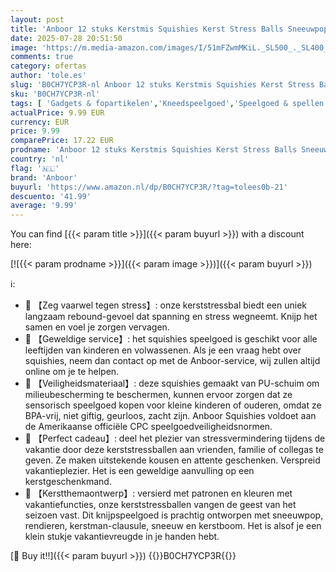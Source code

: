 ```yaml
---
layout: post
title: 'Anboor 12 stuks Kerstmis Squishies Kerst Stress Balls Sneeuwpop Santa Kawaii Squishies Kerstfeest Favoriete kousenstokjes Geschenken Goodie Bag Vulstoffen'
date: 2025-07-28 20:51:50
image: 'https://m.media-amazon.com/images/I/51mFZwmMKiL._SL500_._SL400_.jpg'
comments: true
category: ofertas
author: 'tole.es'
slug: 'B0CH7YCP3R-nl Anboor 12 stuks Kerstmis Squishies Kerst Stress Balls...'
sku: 'B0CH7YCP3R-nl'
tags: [ 'Gadgets & fopartikelen','Kneedspeelgoed','Speelgoed & spellen','anboor','🇳🇱', ]
actualPrice: 9.99 EUR
currency: EUR
price: 9.99
comparePrice: 17.22 EUR
prodname: 'Anboor 12 stuks Kerstmis Squishies Kerst Stress Balls Sneeuwpop Santa Kawaii Squishies Kerstfeest Favoriete kousenstokjes Geschenken Goodie Bag Vulstoffen'
country: 'nl'
flag: '🇳🇱'
brand: 'Anboor'
buyurl: 'https://www.amazon.nl/dp/B0CH7YCP3R/?tag=tolees0b-21'
descuento: '41.99'
average: '9.99'
---
```


You can find [{{< param title >}}]({{< param buyurl >}}) with a discount here:

[![{{< param prodname >}}]({{< param image >}})]({{< param buyurl >}})

ℹ️:

- 🎄 【Zeg vaarwel tegen stress】: onze kerststressbal biedt een uniek langzaam rebound-gevoel dat spanning en stress wegneemt. Knijp het samen en voel je zorgen vervagen.
- 🎄 【Geweldige service】: het squishies speelgoed is geschikt voor alle leeftijden van kinderen en volwassenen. Als je een vraag hebt over squishies, neem dan contact op met de Anboor-service, wij zullen altijd online om je te helpen.
- 🎄 【Veiligheidsmateriaal】: deze squishies gemaakt van PU-schuim om milieubescherming te beschermen, kunnen ervoor zorgen dat ze sensorisch speelgoed kopen voor kleine kinderen of ouderen, omdat ze BPA-vrij, niet giftig, geurloos, zacht zijn. Anboor Squishies voldoet aan de Amerikaanse officiële CPC speelgoedveiligheidsnormen.
- 🎄 【Perfect cadeau】: deel het plezier van stressvermindering tijdens de vakantie door deze kerststressballen aan vrienden, familie of collegas te geven. Ze maken uitstekende kousen en attente geschenken. Verspreid vakantieplezier. Het is een geweldige aanvulling op een kerstgeschenkmand.
- 🎄 【Kerstthemaontwerp】: versierd met patronen en kleuren met vakantiefuncties, onze kerststressballen vangen de geest van het seizoen vast. Dit knijpspeelgoed is prachtig ontworpen met sneeuwpop, rendieren, kerstman-clausule, sneeuw en kerstboom. Het is alsof je een klein stukje vakantievreugde in je handen hebt.

[🛒 Buy it!!]({{< param buyurl >}})
{{<world>}}B0CH7YCP3R{{</world>}}
